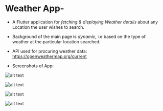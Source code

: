 # Weather App- 

- A Flutter application for *fetching & displaying Weather details* about any Location the user wishes to search.
- Background of the main page is *dynamic*, i.e based on the type of weather at the particular location searched.

- API used for procuring weather data: https://openweathermap.org/current

- Screenshots of App:

![alt text](ss1.jpg)

![alt text](ss2.jpg)

![alt text](ss3.jpg)

![alt text](ss4.jpg)
